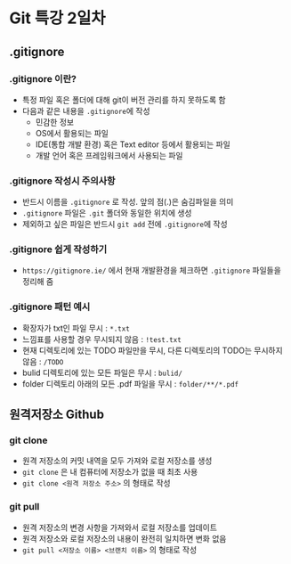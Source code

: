# Git 특강 2일차

## .gitignore

### .gitignore 이란?
- 특정 파일 혹은 폴더에 대해 git이 버전 관리를 하지 못하도록 함
- 다음과 같은 내용을 `.gitignore`에 작성
  - 민감한 정보
  - OS에서 활용되는 파일
  - IDE(통합 개발 환경) 혹은 Text editor 등에서 활용되는 파일
  - 개발 언어 혹은 프레임워크에서 사용되는 파일

### .gitignore 작성시 주의사항
- 반드시 이름을 `.gitignore` 로 작성. 앞의 점(.)은 숨김파일을 의미
- `.gitignore` 파일은 `.git` 폴더와 동일한 위치에 생성
- 제외하고 싶은 파일은 반드시 `git add` 전에 `.gitignore`에 작성

### .gitignore 쉽게 작성하기
- `https://gitignore.ie/` 에서 현재 개발환경을 체크하면 `.gitignore` 파일들을 정리해 줌

### .gitignore 패턴 예시

- 확장자가 txt인 파일 무시 : `*.txt`
- 느낌표를 사용할 경우 무시되지 않음 : `!test.txt`
- 현재 디렉토리에 있는 TODO 파일만을 무시, 다른 디렉토리의 TODO는 무시하지 않음 : `/TODO`
- bulid 디렉토리에 있는 모든 파일은 무시 : `bulid/`
- folder 디렉토리 아래의 모든 .pdf 파일을 무시 : `folder/**/*.pdf`

## 원격저장소 Github

### git clone
- 원격 저장소의 커밋 내역을 모두 가져와 로컬 저장소를 생성
- `git clone` 은 내 컴퓨터에 저장소가 없을 때 최초 사용
- `git clone <원격 저장소 주소>` 의 형태로 작성

### git pull
- 원격 저장소의 변경 사항을 가져와서 로컬 저장소를 업데이트
- 원격 저장소와 로컬 저장소의 내용이 완전히 일치하면 변화 없음
- `git pull <저장소 이름> <브랜치 이름>` 의 형태로 작성

